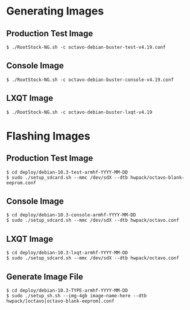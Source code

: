 Generating Images
=================

Production Test Image
---------------------

```
$ ./RootStock-NG.sh -c octavo-debian-buster-test-v4.19.conf
```

Console Image
-------------

```
$ ./RootStock-NG.sh -c octavo-debian-buster-console-v4.19.conf
```

LXQT Image
----------

```
$ ./RootStock-NG.sh -c octavo-debian-buster-lxqt-v4.19
```

Flashing Images
===============

Production Test Image
---------------------

```
$ cd deploy/debian-10.3-test-armhf-YYYY-MM-DD
$ sudo ./setup_sdcard.sh --mmc /dev/sdX --dtb hwpack/octavo-blank-eeprom.conf
```

Console Image
-------------

```
$ cd deploy/debian-10.3-console-armhf-YYYY-MM-DD
$ sudo ./setup_sdcard.sh --mmc /dev/sdX --dtb hwpack/octavo.conf
```

LXQT Image
----------

```
$ cd deploy/debian-10.3-lxqt-armhf-YYYY-MM-DD
$ sudo ./setup_sdcard.sh --mmc /dev/sdX --dtb hwpack/octavo.conf
```

Generate Image File
-------------------

```
$ cd deploy/debian-10.3-TYPE-armhf-YYYY-MM-DD
$ sudo ./setup_sh.sh --img-4gb image-name-here --dtb hwpack/[octavo|octavo-blank-eeprom].conf
```
